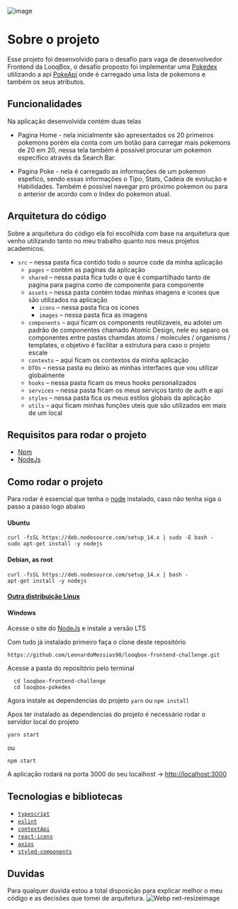 ![image](https://user-images.githubusercontent.com/55189046/118431359-8a8c1b00-b6ac-11eb-9af9-61a21c5dfc03.png)

# Sobre o projeto

Esse projeto foi desenvolvido para o desafio para vaga de desenvolvedor Frontend da LooqBox, o desafio proposto foi implementar uma <a href="https://pt.wikipedia.org/wiki/Lista_de_Pok%C3%A9mon">Pokedex</a> utilizando a api <a href="https://pokeapi.co/">PokeApi</a> onde é carregado uma lista de pokemons e também os seus atributos.

## Funcionalidades

Na aplicação desenvolvida contém duas telas
 * Pagina Home - nela inicialmente são apresentados os 20 primeiros pokemons porém ela conta com um botão para carregar mais pokemons de 20 em 20, nessa tela também é possível procurar um pokemon especifico através da Search Bar.

 * Pagina Poke - nela é carregado as informações de um pokemon espefico, sendo essas informações o Tipo, Stats, Cadeia de evolução e Habilidades. Também é possível navegar pro próximo pokemon ou para o anterior de acordo com o Index do pokemon atual.

## Arquitetura do código

Sobre a arquitetura do código ela foi escolhida com base na arquitetura que venho utilizando tanto no meu trabalho quanto nos meus projetos academicos.
  * `src` – nessa pasta fica contido todo o source code da minha aplicação
    *  `pages` – contém as paginas da aplicação
    *  `shared` – nessa pasta fica tudo o que é compartilhado tanto de pagina para pagina como de componente para componente
	* `assets` – nessa pasta contém todas minhas imagens e icones que são utilizados na aplicação
	  * `icons` – nessa pasta fica os icones
	  * `images` – nessa pasta fica as imagens
	* `components` – aqui ficam os components reutilizaveis, eu adotei um padrão de componentes chamado Atomic Design, nele eu separo os componentes entre pastas chamdas atoms / molecules / organisms / templates, o objetivo é facilitar a estrutura para caso o projeto escale
	* `contexts` – aqui ficam os contextos da minha aplicação
	* `DTOs` – nessa pasta eu deixo as minhas interfaces que vou utilizar globalmente
	* `hooks` – nessa pasta ficam os meus hooks personalizados
	* `services` – nessa pasta ficam os meus serviços tanto de auth e api
	* `styles` – nessa pasta fica os meus estilos globais da aplicação
	* `utils` – aqui ficam minhas funções uteis que são utilizados em mais de um local


## Requisitos para rodar o projeto
- [Npm](https://www.npmjs.com/)
- [NodeJs](https://nodejs.org/en/)

## Como rodar o projeto

Para rodar é essencial que tenha o [node](https://nodejs.org/en/) instalado, caso não tenha siga o passo a passo logo abaixo

#### Ubuntu 
```
curl -fsSL https://deb.nodesource.com/setup_14.x | sudo -E bash -
sudo apt-get install -y nodejs
```

#### Debian, as root
```
curl -fsSL https://deb.nodesource.com/setup_14.x | bash -
apt-get install -y nodejs
```

#### [Outra distribuição Linux](https://nodejs.org/en/download/package-manager/)

#### Windows
Acesse o site do [NodeJs](https://nodejs.org/en/) e instale a versão LTS

Com tudo já instalado primeiro faça o clone deste repositório
```
https://github.com/LeonardoMessias98/looqbox-frontend-challenge.git
```

Acesse a pasta do repositório pelo terminal
```
  cd looqbox-frontend-challenge
  cd looqbox-pokedex
```

Agora instale as dependencias do projeto
```yarn``` ou ```npm install```

Apos ter instalado as dependencias do projeto é necessário rodar o servidor local do projeto
```
yarn start
```
ou
```
npm start
```

A aplicação rodará na porta 3000 do seu localhost -> [http://localhost:3000](http://localhost:3000/)

## Tecnologias e bibliotecas
* [`typescript`](https://www.typescriptlang.org/)
* [`eslint`](https://eslint.org/)
* [`contextApi`](https://pt-br.reactjs.org/docs/context.html)
* [`react-icons`](https://react-icons.github.io/react-icons/)
* [`axios`](https://github.com/axios/axios)
* [`styled-components`](https://styled-components.com/)

## Duvidas
  Para qualquer duvida estou a total disposição para explicar melhor o meu código e as decisões que tomei de arquitetura. ![Webp net-resizeimage](https://user-images.githubusercontent.com/55189046/118434090-d2ae3c00-b6b2-11eb-8d61-276863c2cd27.png)

